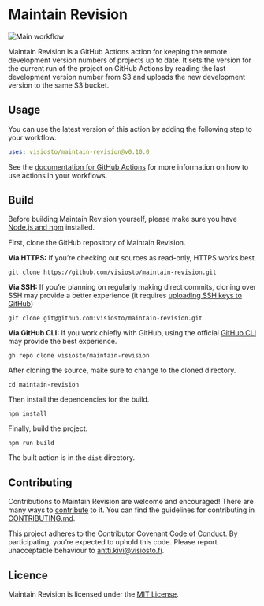 # Maintain Revision

![Main workflow](https://github.com/visiosto/maintain-revision/workflows/Main%20workflow/badge.svg)

Maintain Revision is a GitHub Actions action for keeping the remote development version numbers of projects up to date. It sets the version for the current run of the project on GitHub Actions by reading the last development version number from S3 and uploads the new development version to the same S3 bucket.

## Usage

You can use the latest version of this action by adding the following step to your workflow.

```yml
uses: visiosto/maintain-revision@v0.10.0
```

See the [documentation for GitHub Actions](https://docs.github.com/en/actions/reference/workflow-syntax-for-github-actions#jobsjob_idstepsuses) for more information on how to use actions in your workflows.

## Build

Before building Maintain Revision yourself, please make sure you have [Node.js and npm](https://nodejs.org) installed.

First, clone the GitHub repository of Maintain Revision.

**Via HTTPS:** If you’re checking out sources as read-only, HTTPS works best.

    git clone https://github.com/visiosto/maintain-revision.git

**Via SSH:** If you’re planning on regularly making direct commits, cloning over SSH may provide a better experience (it requires [uploading SSH keys to GitHub](https://help.github.com/articles/adding-a-new-ssh-key-to-your-github-account/))

    git clone git@github.com:visiosto/maintain-revision.git

**Via GitHub CLI:** If you work chiefly with GitHub, using the official [GitHub CLI](https://cli.github.com) may provide the best experience.

    gh repo clone visiosto/maintain-revision

After cloning the source, make sure to change to the cloned directory.

    cd maintain-revision

Then install the dependencies for the build.

    npm install

Finally, build the project.

    npm run build

The built action is in the `dist` directory.

## Contributing

Contributions to Maintain Revision are welcome and encouraged! There are many ways to [contribute](https://github.com/visiosto/.github/blob/main/CONTRIBUTING.md#how-can-i-contribute) to it. You can find the guidelines for contributing in [CONTRIBUTING.md](https://github.com/visiosto/.github/blob/main/CONTRIBUTING.md).

This project adheres to the Contributor Covenant [Code of Conduct](https://github.com/visiosto/.github/blob/main/CODE_OF_CONDUCT.md). By participating, you’re expected to uphold this code. Please report unacceptable behaviour to antti.kivi@visiosto.fi.

## Licence

Maintain Revision is licensed under the [MIT License](LICENCE).
